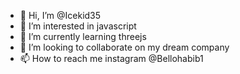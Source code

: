 - 👋 Hi, I’m @Icekid35
- 👀 I’m interested in javascript
- 🌱 I’m currently learning threejs
- 💞️ I’m looking to collaborate on my dream company
- 📫 How to reach me instagram @Bellohabib1

<!---
Icekid35/Icekid35 is a ✨ special ✨ repository because its `README.md` (this file) appears on your GitHub profile.
You can click the Preview link to take a look at your changes.
--->

